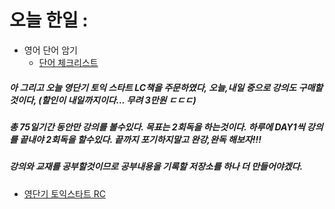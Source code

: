 # 오늘 한일 :
  - 영어 단어 암기
    - [단어 체크리스트](https://github.com/SeungMin2001/TIL/blob/main/English/TOEIC/%EC%98%81%EB%8B%A8%EC%96%B4%20%EA%B3%84%ED%9A%8D.md)

##### 아 그리고 오늘 영단기 토익 스타트 LC책을 주문하였다, 오늘,내일 중으로 강의도 구매할것이다, (할인이 내일까지이다... 무려 3만원 ㄷㄷㄷ)
##### 총 75일기간 동안만 강의를 볼수있다. 목표는 2회독을 하는것이다. 하루에 DAY1씩 강의를 끝내야 2회독을 할수있다. 끝까지 포기하지말고 완강,완독 해보자!!! 
##### 강의와 교재를 공부할것이므로 공부내용을 기록할 저장소를 하나 더 만들어야겠다.
  - [영단기 토익스타트 RC](https://github.com/SeungMin2001/TIL/tree/main/English/TOEIC_Start_RC)
